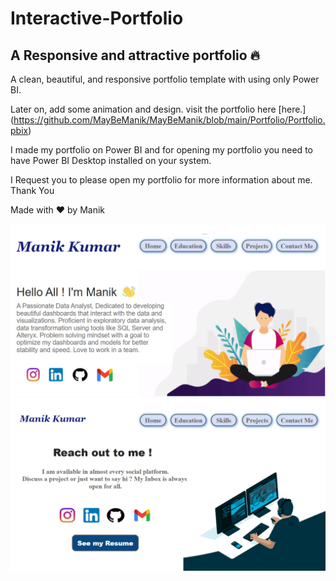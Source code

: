 # Interactive-Portfolio 
## A Responsive and attractive portfolio 🔥
A clean, beautiful, and responsive portfolio template with using only Power BI. 

Later on, add some animation and design. visit the portfolio here [here.] (https://github.com/MayBeManik/MayBeManik/blob/main/Portfolio/Portfolio.pbix)


I made my portfolio on Power BI and for opening my portfolio you need to have Power BI Desktop installed on your system.

I Request you to please open my portfolio for more information about me.
Thank You 

Made with ❤️ by Manik


![image](https://raw.githubusercontent.com/MayBeManik/MayBeManik/main/Images/Home.PNG)
![image](https://raw.githubusercontent.com/MayBeManik/MayBeManik/main/Images/Contact%20me.PNG)





